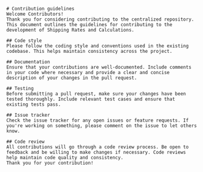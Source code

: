     # Contribution guidelines
    Welcome Contributors!
    Thank you for considering contributing to the centralized repository. This document outlines the guidelines for contributing to the development of Shipping Rates and Calculations.
    
    ## Code style
    Please follow the coding style and conventions used in the existing codebase. This helps maintain consistency across the project.
    
    ## Documentation
    Ensure that your contributions are well-documented. Include comments in your code where necessary and provide a clear and concise description of your changes in the pull request.
    
    ## Testing
    Before submitting a pull request, make sure your changes have been tested thoroughly. Include relevant test cases and ensure that existing tests pass.
    
    ## Issue tracker
    Check the issue tracker for any open issues or feature requests. If you're working on something, please comment on the issue to let others know.
    
    ## Code review
    All contributions will go through a code review process. Be open to feedback and be willing to make changes if necessary. Code reviews help maintain code quality and consistency.
    Thank you for your contribution!
